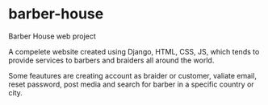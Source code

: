 # barber-house
Barber House web project 

A compelete website created using Django, HTML, CSS, JS, which tends to provide services to barbers and braiders all around the world. 

Some feautures are creating account as braider or customer, valiate email, reset password, post media and search for barber in a specific country or city.
